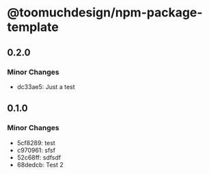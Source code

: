 # @toomuchdesign/npm-package-template

## 0.2.0

### Minor Changes

- dc33ae5: Just a test

## 0.1.0

### Minor Changes

- 5cf8289: test
- c970961: sfsf
- 52c68ff: sdfsdf
- 68dedcb: Test 2
